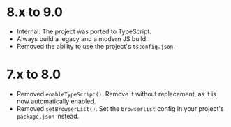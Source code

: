 8.x to 9.0
==========

*   Internal: The project was ported to TypeScript.
*   Always build a legacy and a modern JS build.
*   Removed the ability to use the project's `tsconfig.json`. 


7.x to 8.0
==========

*   Removed `enableTypeScript()`. Remove it without replacement, as it is now automatically enabled.
*   Removed `setBrowserList()`. Set the `browserlist` config in your project's `package.json` instead.
